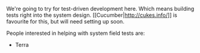 We're going to try for test-driven development here. Which means building tests right into the system design. [[Cucumber|http://cukes.info/]] is favourite for this, but will need setting up soon.

People interested in helping with system field tests are:

* Terra
